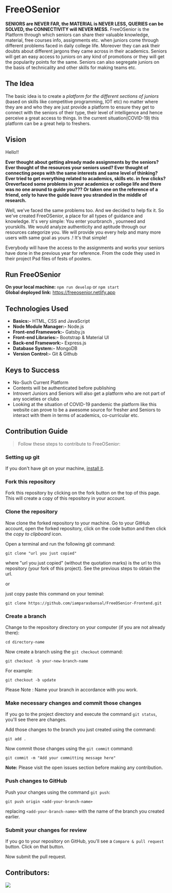 # FreeOSenior

**SENIORS are NEVER FAR, the MATERIAL is NEVER LESS, QUERIES can be SOLVED, the CONNECTIVITY will NEVER MESS.**
FreeOSenior is the Platform through which seniors can share their valuable knowledge, material, free courses info, assignments etc. when juniors come through different problems faced in daily college life. Moreover they can ask their doubts about different jargons they came across in their academics. Seniors will get an easy access to juniors on any kind of promotions or they will get the popularity points for the same. Seniors can also segregate juniors on the basis of technicality and other skills for making teams etc.

## The Idea
The basic idea is to create a _platform for the different sections of juniors_ (based on skills like competitive programming, IOT  etc)  no matter where they are and who they are just provide a platform to ensure they get to connect with the seniors of their type, their level of intelligence and hence perceive a great access to things. In the current situation(COVID-19) this platform can be a great help to freshers.

## Vision
Hello!!

**Ever thought about getting already made assignments by the seniors? Ever thought of the resources your seniors used? Ever thought of connecting peeps with the same interests and same level of thinking? Ever tried to get everything related to academics, skills etc. in few clicks?
Oreverfaced some problems in your academics or college life and there was no one around to guide you??? Or taken one on the reference of a friend, only to have the guide leave you stranded in the middle of research.**

Well, we've faced the same problems too. And we decided to help fix it. So we've created FreeOSenior, a place for all types of guidance and knowledge. It's very simple: You enter yourbranch ,  yourneed and yourskills. We would analyze authenticity and aptitude through our resources categorize you. We will provide you every help and many more users with same goal as yours .! It's that simple! 

Everybody will have the access to the assignments and works your seniors have done in the previous year for reference. From the code they used in their project Psd files of fests of posters.

## Run FreeOSenior

**On your local machine:**
```npm run develop``` or ```npm start``` <br />
**Global deployed link:** 
https://freeosenior.netlify.app <br />
 
## Technologies Used
-	**Basics:-**  HTML, CSS and JavaScript
-	**Node Module Manager:-** Node.js
-	**Front-end Framework:-** Gatsby.js
-	**Front-end Libraries:-** Bootstrap & Material UI
-	**Back-end Framework:-** Express.js
-	**Database System:-** MongoDB
-	**Version Control:-** Git & Github

## Keys to Success
-	No-Such Current Platform
-	Contents will be authenticated before publishing
-	Introvert Juniors and Seniors will also get a platform who are not part of any societies or clubs
-	Looking at the situation of COVID-19 pandemic the platform like this website can prove to be a awesome source for fresher and Seniors to interact with them in terms of academics, co-curricular etc.

## Contribution Guide
> Follow these steps to contribute to FreeOSenior:

### Setting up git 
If you don't have git on your machine, [install it](https://help.github.com/articles/set-up-git/).

### Fork this repository

Fork this repository by clicking on the fork button on the top of this page.
This will create a copy of this repository in your account.

### Clone the repository

Now clone the forked repository to your machine. Go to your GitHub account, open the forked repository, click on the code button and then click the _copy to clipboard_ icon.

Open a terminal and run the following git command:

```
git clone "url you just copied"
```

where "url you just copied" (without the quotation marks) is the url to this repository (your fork of this project). See the previous steps to obtain the url.

or

just copy paste this command on your teminal: 

```
git clone https://github.com/iamparasbansal/FreeOSenior-Frontend.git
```

### Create a branch

Change to the repository directory on your computer (if you are not already there):

```
cd directory-name
```

Now create a branch using the `git checkout` command:

```
git checkout -b your-new-branch-name
```

For example:

```
git checkout -b update
```
Please Note : Name your branch in accordance with you work.

### Make necessary changes and commit those changes

If you go to the project directory and execute the command `git status`, you'll see there are changes.

Add those changes to the branch you just created using the command:

```
git add .
```

Now commit those changes using the `git commit` command:

```
git commit -m "Add your committing message here"
```
**Note:** Please visit the open issues section before making any contribution.
### Push changes to GitHub

Push your changes using the command `git push`:

```
git push origin <add-your-branch-name>
```

replacing `<add-your-branch-name>` with the name of the branch you created earlier.

### Submit your changes for review

If you go to your repository on GitHub, you'll see a `Compare & pull request` button. Click on that button.

Now submit the pull request.

## Contributors: 
<a href = "https://github.com/iamparasbansal/FreeOSenior-Frontend/graphs/contributors">
  <img src = "https://contrib.rocks/image?repo = iamparasbansal/FreeOSenior-Frontend"/>
</a>
